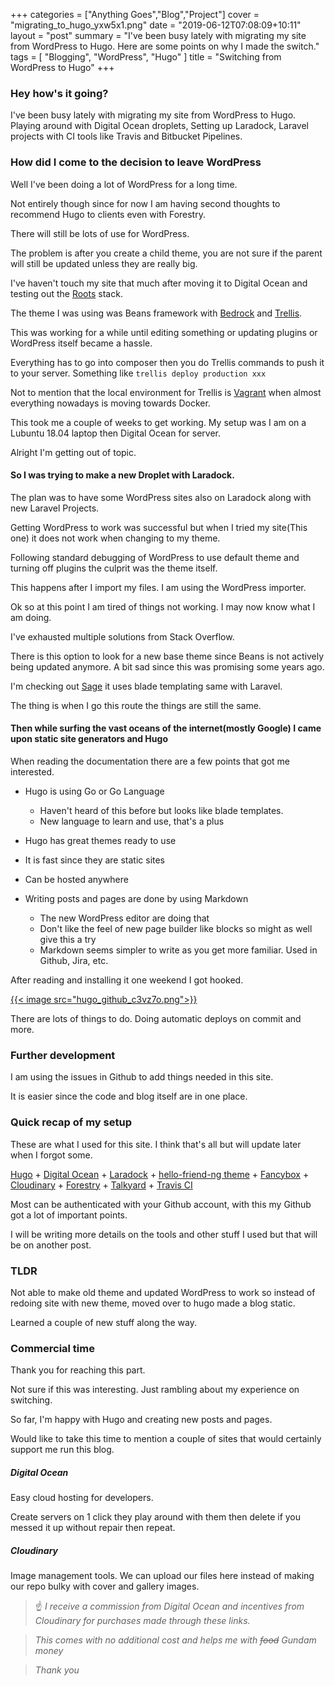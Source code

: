 +++
categories = ["Anything Goes","Blog","Project"]
cover = "migrating_to_hugo_yxw5x1.png"
date = "2019-06-12T07:08:09+10:11"
layout = "post"
summary = "I've been busy lately with migrating my site from WordPress to Hugo. Here are some points on why I made the switch."
tags = [
  "Blogging",
  "WordPress",
  "Hugo"
]
title = "Switching from WordPress to Hugo"
+++

### Hey how's it going?

I've been busy lately with migrating my site from WordPress to Hugo.
Playing around with Digital Ocean droplets, Setting up Laradock,
Laravel projects with CI tools like Travis and Bitbucket Pipelines.

### How did I come to the decision to leave WordPress

Well I've been doing a lot of WordPress for a long time.

Not entirely though since for now I am having second thoughts to recommend Hugo to clients even with Forestry.

There will still be lots of use for WordPress.

The problem is after you create a child theme, you are not sure if the parent will still be
updated unless they are really big.

I've haven't touch my site that much after moving it to Digital Ocean and testing out the [Roots](https://roots.io/) stack.

The theme I was using was Beans framework with [Bedrock](https://roots.io/bedrock/) and [Trellis](https://roots.io/trellis/).

This was working for a while until editing something or updating plugins or WordPress itself became a hassle.

Everything has to go into composer then you do Trellis commands to push it to your server.
Something like `trellis deploy production xxx`

Not to mention that the local environment for Trellis is [Vagrant](https://www.vagrantup.com/) when almost everything nowadays is moving towards Docker.

This took me a couple of weeks to get working.
My setup was I am on a Lubuntu 18.04 laptop then Digital Ocean for server.

Alright I'm getting out of topic.

#### So I was trying to make a new Droplet with Laradock.

The plan was to have some WordPress sites also on Laradock along with new Laravel Projects.

Getting WordPress to work was successful but when I tried my site(This one) it does not work when changing to my theme.

Following standard debugging of WordPress to use default theme and turning off plugins the culprit was the theme itself.

This happens after I import my files. I am using the WordPress importer.

Ok so at this point I am tired of things not working. I may now know what I am doing.

I've exhausted multiple solutions from Stack Overflow.

There is this option to look for a new base theme since Beans is not actively being updated anymore.
A bit sad since this was promising some years ago.

I'm checking out [Sage](https://roots.io/sage/) it uses blade templating same with Laravel.

The thing is when I go this route the things are still the same.

#### Then while surfing the vast oceans of the internet(mostly Google) I came upon static site generators and Hugo

When reading the documentation there are a few points that got me interested.
 
 - Hugo is using Go or Go Language
    - Haven't heard of this before but looks like blade templates.
    - New language to learn and use, that's a plus

 - Hugo has great themes ready to use

 - It is fast since they are static sites

 - Can be hosted anywhere

 - Writing posts and pages are done by using Markdown
    - The new WordPress editor are doing that
    - Don't like the feel of new page builder like blocks so might as well give this a try
    - Markdown seems simpler to write as you get more familiar. Used in Github, Jira, etc.

After reading and installing it one weekend I got hooked.

[{{< image src="hugo_github_c3vz7o.png">}}](https://github.com/sudoist)

There are lots of things to do. Doing automatic deploys on commit and more.

### Further development

I am using the issues in Github to add things needed in this site.

It is easier since the code and blog itself are in one place.

### Quick recap of my setup

These are what I used for this site. I think that's all but will update later when I forgot some.

[Hugo](https://gohugo.io/) +
[Digital Ocean](https://m.do.co/c/83cff1ac53a7) +
[Laradock](http://laradock.io/) +
[hello-friend-ng theme](https://themes.gohugo.io/hugo-theme-hello-friend-ng/) +
[Fancybox](https://www.fancyapps.com/fancybox/3/) +
[Cloudinary](https://cloudinary.com/invites/lpov9zyyucivvxsnalc5/j0ngsbsm3znc0tpfjaw2) + 
[Forestry](https://forestry.io/) +
[Talkyard](https://www.talkyard.io/) +
[Travis CI](https://travis-ci.org/)

Most can be authenticated with your Github account, with this my Github got a lot of important points.

I will be writing more details on the tools and other stuff I used but that will be on another post.

### TLDR

Not able to make old theme and updated WordPress to work so instead of redoing site with new theme,
moved over to hugo made a blog static.

Learned a couple of new stuff along the way.

### Commercial time

Thank you for reaching this part.

Not sure if this was interesting. Just rambling about my experience on switching.

So far, I'm happy with Hugo and creating new posts and pages.

Would like to take this time to mention a couple of sites that would certainly support me run this blog.

##### Digital Ocean
Easy cloud hosting for developers.

Create servers on 1 click they play around with them then delete if you messed it up without repair then repeat.

##### Cloudinary
Image management tools. We can upload our files here instead of making our repo bulky with cover and gallery images.

>:point_up: *I receive a commission from Digital Ocean and incentives from Cloudinary
for purchases made through these links.*

>*This comes with no additional cost and helps me with ~~food~~ Gundam money*

>*Thank you*
